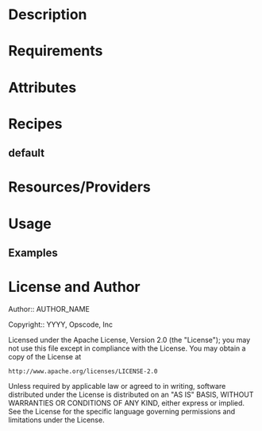 Description
===========

Requirements
============


Attributes
==========

Recipes
=======

default
-------

Resources/Providers
===================

Usage
=====

Examples
--------

License and Author
==================

Author:: AUTHOR_NAME

Copyright:: YYYY, Opscode, Inc

Licensed under the Apache License, Version 2.0 (the "License");
you may not use this file except in compliance with the License.
You may obtain a copy of the License at

    http://www.apache.org/licenses/LICENSE-2.0

Unless required by applicable law or agreed to in writing, software
distributed under the License is distributed on an "AS IS" BASIS,
WITHOUT WARRANTIES OR CONDITIONS OF ANY KIND, either express or implied.
See the License for the specific language governing permissions and
limitations under the License.
